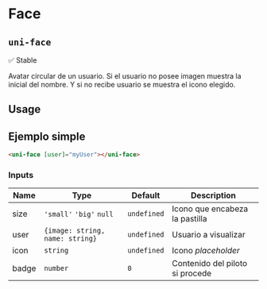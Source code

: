 Face
===================
`uni-face`
---
:white_check_mark: Stable

Avatar circular de un usuario. Si el usuario no posee imagen muestra la inicial del nombre. Y si no recibe usuario se muestra el icono elegido.

## Usage

## Ejemplo simple

```html
<uni-face [user]="myUser"></uni-face>

```

### Inputs

| Name   | Type                            | Default | Description 
| -------- | ------------------------------- | ----------- | -----------
| size     | `'small'` `'big'` `null`        | `undefined` | Icono que encabeza la pastilla
| user     | `{image: string, name: string}` | `undefined` | Usuario a visualizar
| icon     | `string`                        | `undefined` | Icono *placeholder*
| badge    | `number`                        | `0`         | Contenido del piloto si procede
